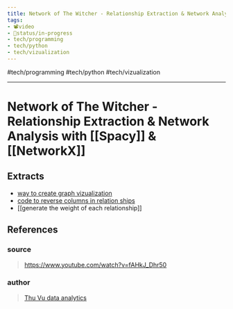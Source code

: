 ```yaml
---
title: Network of The Witcher - Relationship Extraction & Network Analysis with Spacy & NetworkX
tags:
- 📽️video
- 🚦status/in-progress
- tech/programming
- tech/python
- tech/vizualization
---
```


#tech/programming #tech/python #tech/vizualization

---

# Network of The Witcher - Relationship Extraction & Network Analysis with [[Spacy]] & [[NetworkX]]

## Extracts
- [way to create graph vizualization](/Extracts/way%20to%20create%20graph%20vizualization.md)
- [code to reverse columns in relation ships](/Extracts/code%20to%20reverse%20columns%20in%20relation%20ships.md)
- [[generate the weight of each relationship]]
## References

### source
> https://www.youtube.com/watch?v=fAHkJ_Dhr50
### author
> [Thu Vu data analytics](/Authors/Thu%20Vu%20data%20analytics.md)

